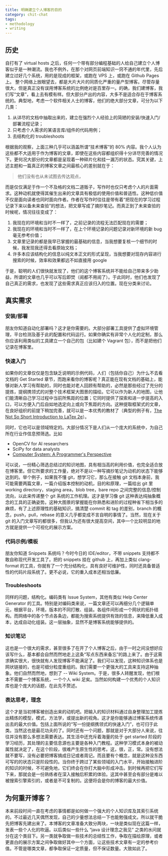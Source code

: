 ```yaml
---
title: 明确建立个人博客的目的
category: chit-chat
tags:
- methodology
- writing
---
```


## 历史

自打有了 virtual hosts 之后，任何一个带有部分编程基础的人给自己建立个人博客似乎是一种潮流。我也不例外，在那个对网页前端知识一窍不通的年代里，先后建立过好几个系统，用的是现成的框架，或跑在 VPS 上，或跑在 Github Pages 上。 整个网络上放眼望去，都是大片大片的同质化严重的量产型博客。尽管存量很大，但是真正没有误用博客系统的比例绝对是百里存一。的确，我们建博客，我们写“文章”，看上去有模有样。但大部分产出的内容，大多不是适合存在于博客系统的。典型地，考虑一个软件相关人士的博客，他们的绝大部分文章，可分为以下几类：

1. 从详尽的文档中抽取出来的，建立在强烈个人经验上的简陋的安装/快速入门/部署流程记录；
2. 只考虑个人需求的某语言库/组件的代码用例；
3. 去结构化的 troubleshoots

根据我的观察，上面三种几乎可以涵盖所谓“技术博客”的 80% 内容。我个人认为这些都不大适用于作为博客的文章，即使在这些内容都组织得十分详尽完善的情况下。更何况大部分的文章都是呈现着一种碎片化和挂一漏万的状态。究其关键，上述主题和一篇真正的博客文章之间最核心的差别就在于：
<!--more-->

> 他们没有也从未试图去传达观点，

而是仅仅满足于作一个不及格的文档二道贩子，写作时也仅只考虑个人的片面需求。这种动机就使得其催生出来的文章具有极低的使用价值和普适性。这种低价值不仅是面向读者也同时面向作者。作者在写作时往往是带有着“把现在的学习过程记录下来以备未来查验”的想法，把文章写成了摘抄笔记。而真正到了未来查验的时候呢，情况往往变成了：

1. 我现在的环境和当时不一样了，之前记录的流程无法匹配现在的需要；
1. 我现在的环境和当时不一样了，在上个环境记录的问题记录对新环境的新 bug 毫无参考价值；
2. 文章里记录的都是我早已掌握的最基础的信息，当我想要复核一个细节的时候，我发现我还得去看原始文档；
3. 许多本应该结构化的信息以纯文本正文的形式呈现，当我想要对现存内容进行搜索的时候，效率和效果都远不如直接用 google

于是，聪明的人们很快就发现了，他们的这个博客系统并不能给自己带来多少助益，所谓的文章也几乎可以写后即焚（阅都不用阅了）。于此同时，他们也发现了自己真正的需求，也发现了这些需求真正应该归入的位置。现在分类来讨论。

## 真实需求

### 安装/部署

朋友你知道自动化部署吗？这才是你需要的。大部分部署工具提供了虚拟环境管理，平台检测及基于此的配置和代码运行。如果你确实有非常个人化的定制，那么你应该利用类似的工具建立一个自己的包（比如建个 Vagrant 包），而不是把他们记录在博客里。

### 快速入门

如果你的文章仅仅是包含缺乏说明的示例代码，人们（包括你自己）为什么不去看文档的 Get Started 章节，而跑来看你的博客呢？真正能在现有文档的基础上，能够对新人学习有帮助的，同时也能对老人回顾有帮助的，必然是那些经过了充分的提炼，提纲携领式的对整个技术框架大图景的描绘。它可以作为新人的地图，让他们能清晰自己学习过程中当前所焦距的位置；它同时提供了探索和进一步提高的入口，可以方便入门后自如地选定向上或向下焦距的方向。这种提取框架式的文章，在良好组织的前提下稍加完善，就可以是一本优秀的教材了（典型的例子有，[The Not So Short Introduction to LaTex 2e](https://tobi.oetiker.ch/lshort/lshort.pdf)）。

同时，它也可以是领域特定的。大部分情况下是人们从一个庞大的系统中，为自己所在行业作信息预筛选。比如

- OpenCV for AI researchers
- SciPy for data analysts
- [Computer System: A Programmer's Perspective](http://csapp.cs.cmu.edu/)

可以说，一份精心筛选总结过的知识地图，具有相当高的利用价值，也完全适合放在博客里。但它所要求的工作量，绝对不是以一种写摘抄笔记为动机的状态下能够达到的。举个例子，如果我不懂 git，想学习它，那么在接触 git 文档本身前，我可能需要两篇文章，一篇介绍版本控制的动机，目的和原理，一篇给出 git 里 working directory，staging area，blob tree，bare repo 之间完整的信息/控制流向，以此来传递整个 git 系统的工作机理。这才是学习像 git 这种表达纯抽象概念的工具的正确姿势。这种大图景的掌握能在你熟悉和进阶的过程种省下相当多的麻烦，有了上述原理性的基础知识，搞清楚 commit 和 tag 的差别，branch 的概念，push，pull，rebase 的意义几乎都变成不言自明的事情了。当然，现在关于 git 的入门文章写的都很多，但我认为还有很大提高空间，其中一个比较明显的地方就是提供一个可视化的展示方案。

### 代码示例/模板

朋友你知道 Snippets 系统吗？今时今日的 IDE/editor，不带 snippets 支持都不敢自称现代开发工具了。把的 snippets 挂在 github 上，再加上类似 clang-format 的工具，你就有了一个充分结构化，具有良好可维护性，同时还具备普适性的代码片段系统了。更不必说，它的重入成本还相当低廉。

### Troubleshoots

同样的问题，结构化。编码类有 Issue System，其他有类似 Help Center Generator 的工具。特别是对编码类来说，一篇文章还可以再细分几个逻辑单元，根据平台，环境，版本的不同打散、组装。各组件间形成一个网状的拓扑结构。而网络中的各个节点各条边，都能为搜索系统提供有效的信息，来降低重入成本，达成自动化组装。这一层抽象，显然不是博客系统能够提供的。

### 知识笔记

这也是一个很大的需求，甚至很多了在开了个人博客之后，由于一时之间没想好应该写什么，基本都会自然而然地走上这条“写点东西来备忘”的路上来了。由于这需求确实很大，很快就有人发现博客不能满足了。我们可以发现，这种知识体系也是网状链接的，也是可细分粒度重组的。我们需要一个更强大的工具来支持这种抽象。他们自然而然地，想到了 -- Wiki System。于是，很多人转醒发现，他们根本不需要一个博客系统，一个个人 wiki 足矣。当然如何构建一个优秀的个人知识库也是个庞大的话题，在此先不赘述。

### 表达思考，理念

这个才是当初博客被创造出来的动机吧。把输入的知识材料通过自身整理加工提炼出精炼的模型，模式，方法学，或提出新的视角。这才是你能够通过博客系统传递出去的最大价值。包括上面所说的“写一份提纲携领式的快速入门”，也可归于此类。当然这也是最花功夫的了。同时还有一个问题，那就是对于大部分人来说，往往并没有那么多想法需要表达。其生活中还充斥着海量的处于 get started 阶段的学习经历，其处理的主要信息源也主要是各种入门教程。这种学习模式本身的被动属性就决定了，在这个阶段，很难产生原生性的思考。这，很，正，常。没有想法就不要写，没有必要把博客搞成日记或者周记。而且要有个概念，就是这种没东西可写的的状态只是阶段性的。当你终于跨过了某些领域的入门水平，开始接触进阶的知识的时候，不可避免地，它们终会在你打大脑中形成冲击。到时候再把它们写下来，那就会是一份熟练者在深入接触后积累的体验。这其中甚至会有部分是难以被搜索引擎索引的，或者是不可复制的。这便将会是你的博客的最大价值。

## 为何重开博客？

本来前段时间一直在考虑的事情都是如何做一个强大的个人知识库及其索引系统的。不过最近几天偶然发现，自己的少量想法总结一下也能勉强成文。所以就干脆先把博客先建出来了。本博客的文章准备大致分两块，一块是类似现在这篇一样，发表一些个人化的吹逼。以后类似一些什么 “java 设计理念之我见” 之类的水问就分在这个类目下。另一类就争取做一些技术的总结性工作，争取在描绘原理，或者更直白的展示方案之间争取做好其中一个方面，让这些技术文章有一定的参考价值。不管是哪类文章，都争取保证一定质量，但不保证数量。大致如此了。
